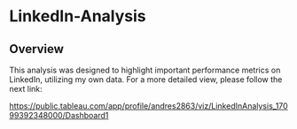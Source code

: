 # LinkedIn-Analysis

## Overview

This analysis was designed to highlight important performance metrics on LinkedIn, utilizing my own data. For a more detailed view, please follow the next link:

https://public.tableau.com/app/profile/andres2863/viz/LinkedInAnalysis_17099392348000/Dashboard1
